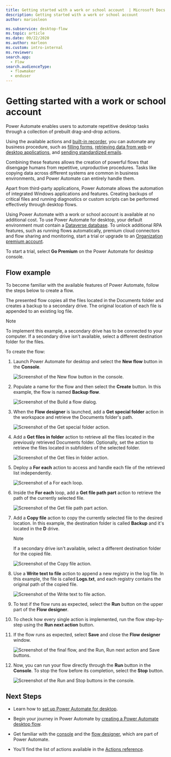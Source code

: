 ```yaml
---
title: Getting started with a work or school account  | Microsoft Docs
description: Getting started with a work or school account
author: mariosleon

ms.subservice: desktop-flow
ms.topic: article
ms.date: 09/22/2020
ms.author: marleon
ms.custom: intro-internal
ms.reviewer:
search.app: 
  - Flow
search.audienceType: 
  - flowmaker
  - enduser
---
```


# Getting started with a work or school account

Power Automate enables users to automate repetitive desktop tasks through a collection of prebuilt drag-and-drop actions.

Using the available actions and [built-in recorder](recording-flow.md), you can automate any business procedure, such as [filling forms](automation-web.md#data-population-on-the-web), [retrieving data from web](automation-web.md#web-data-extraction) or [desktop applications](desktop-automation.md), and [sending standardized emails](actions-reference/email.md).

Combining these features allows the creation of powerful flows that disengage humans from repetitive, unproductive procedures. Tasks like copying data across different systems are common in business environments, and Power Automate can entirely handle them.

Apart from third-party applications, Power Automate allows the automation of integrated Windows applications and features. Creating backups of critical files and running diagnostics or custom scripts can be performed effectively through desktop flows.

Using Power Automate with a work or school account is available at no additional cost. To use Power Automate for desktop, your default environment must contain a [Dataverse database](create-database.md). To unlock additional RPA features, such as running flows automatically, premium cloud connectors and flow sharing and monitoring, start a trial or upgrade to an [Organization premium account](getting-started-org.md).

To start a trial, select **Go Premium** on the Power Automate for desktop console.

## Flow example

To become familiar with the available features of Power Automate, follow the steps below to create a flow.

The presented flow copies all the files located in the Documents folder and creates a backup to a secondary drive. The original location of each file is appended to an existing log file.

> [!NOTE]
> To implement this example, a secondary drive has to be connected to your computer. If a secondary drive isn't available, select a different destination folder for the files.

To create the flow:

1. Launch Power Automate for desktop and select the **New flow** button in the **Console**.

    ![Screenshot of the New flow button in the console.](media\getting-started-freeorg\getting-started-freeorg-console.png)

1. Populate a name for the flow and then select the **Create** button. In this example, the flow is named **Backup flow**.

    ![Screenshot of the Build a flow dialog.](media\getting-started-freeorg\getting-started-freeorg-new-flow.png)

1. When the **Flow designer** is launched, add a **Get special folder** action in the workspace and retrieve the Documents folder's path.

    ![Screenshot of the Get special folder action.](media\getting-started-freeorg\getting-started-freeorg-get-special-folder.png)

1. Add a **Get files in folder** action to retrieve all the files located in the previously retrieved Documents folder. Optionally, set the action to retrieve the files located in subfolders of the selected folder.

    ![Screenshot of the Get files in folder action.](media\getting-started-freeorg\getting-started-freeorg-get-files.png)

1. Deploy a **For each** action to access and handle each file of the retrieved list independently.

    ![Screenshot of a For each loop.](media\getting-started-freeorg\getting-started-freeorg-for-each.png)

1. Inside the **For each** loop, add a **Get file path part** action to retrieve the path of the currently selected file.

    ![Screenshot of the Get file path part action.](media\getting-started-freeorg\getting-started-freeorg-get-file-path-part.png)

1. Add a **Copy file** action to copy the currently selected file to the desired location. In this example, the destination folder is called **Backup** and it's located in the **D** drive.

    > [!NOTE]
    > If a secondary drive isn't available, select a different destination folder for the copied file.

    ![Screenshot of the Copy file action.](media\getting-started-freeorg\getting-started-freeorg-copy-files.png)

1. Use a **Write text to file** action to append a new registry in the log file. In this example, the file is called **Logs.txt**, and each registry contains the original path of the copied file.

    ![Screenshot of the Write text to file action.](media\getting-started-freeorg\getting-started-freeorg-write-text-file.png)

1. To test if the flow runs as expected, select the **Run** button on the upper part of the **Flow designer**.

1. To check how every single action is implemented, run the flow step-by-step using the **Run next action** button.

1. If the flow runs as expected, select **Save** and close the **Flow designer** window.

    ![Screenshot of the final flow, and the Run, Run next action and Save buttons.](media\getting-started-freeorg\getting-started-freeorg-final.png)

1. Now, you can run your flow directly through the **Run** button in the **Console**. To stop the flow before its completion, select the **Stop** button.

    ![Screenshot of the Run and Stop buttons in the console.](media\getting-started-freeorg\getting-started-freeorg-run-flow-console.png)

## Next Steps

- Learn how to [set up Power Automate for desktop](setup.md).

- Begin your journey in Power Automate by [creating a Power Automate desktop flow](create-flow.md). 

- Get familiar with the [console](console.md) and the [flow designer](flow-designer.md), which are part of Power Automate. 

- You'll find the list of actions available in the [Actions reference](actions-reference.md).